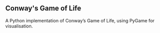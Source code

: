 ## Conway's Game of Life
A Python implementation of Conway’s Game of Life, using PyGame for visualisation.
